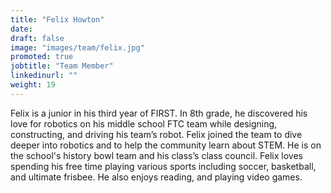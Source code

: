 ```yaml
---
title: "Felix Howton"
date:
draft: false
image: "images/team/felix.jpg"
promoted: true
jobtitle: "Team Member"
linkedinurl: ""
weight: 19
---
```


Felix is a junior in his third year of FIRST. In 8th grade, he discovered his love for robotics on his middle school FTC team while designing, constructing, and driving his team’s robot. Felix joined the team to dive deeper into robotics and to help the community learn about STEM. He is on the school's history bowl team and his class’s class council. Felix loves spending his free time playing various sports including soccer, basketball, and ultimate frisbee. He also enjoys reading, and playing video games.
